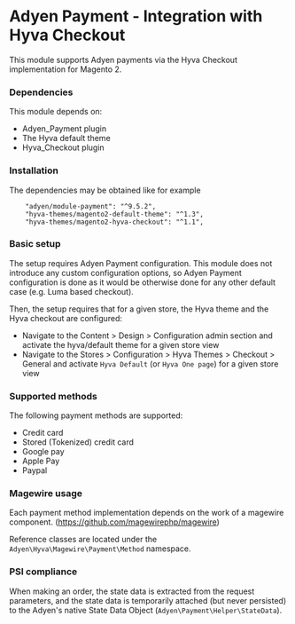 # Adyen Payment - Integration with Hyva Checkout

This module supports Adyen payments via the Hyva Checkout implementation for Magento 2.

### Dependencies

This module depends on:
- Adyen_Payment plugin
- The Hyva default theme
- Hyva_Checkout plugin

### Installation

The dependencies may be obtained like for example

```
    "adyen/module-payment": "^9.5.2",
    "hyva-themes/magento2-default-theme": "^1.3",
    "hyva-themes/magento2-hyva-checkout": "^1.1",
```

### Basic setup

The setup requires Adyen Payment configuration. This module does not introduce any custom configuration options, 
so Adyen Payment configuration is done as it would be otherwise done for any other default case (e.g. Luma based checkout).

Then, the setup requires that for a given store, the Hyva theme and the Hyva checkout are configured:

 - Navigate to the Content > Design > Configuration admin section and activate the hyva/default theme for a given store view
 - Navigate to the Stores > Configuration > Hyva Themes > Checkout > General and activate `Hyva Default` (or `Hyva One page`) for a given store view
### Supported methods

The following payment methods are supported:
   
 - Credit card    
 - Stored (Tokenized) credit card    
 - Google pay
 - Apple Pay
 - Paypal
    
### Magewire usage

Each payment method implementation depends on the work of a magewire component. (https://github.com/magewirephp/magewire) 

Reference classes are located under the `Adyen\Hyva\Magewire\Payment\Method` namespace.

### PSI compliance 
When making an order, the state data is extracted from the request parameters, 
and the state data is temporarily attached (but never persisted) to the Adyen's native State Data Object (`Adyen\Payment\Helper\StateData`).

